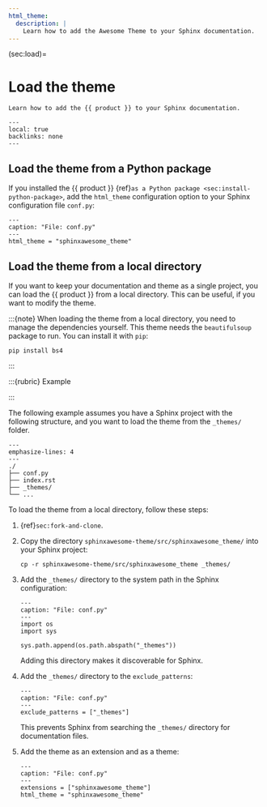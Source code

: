 ```yaml
---
html_theme:
  description: |
    Learn how to add the Awesome Theme to your Sphinx documentation.
---
```


(sec:load)=

# Load the theme

```{rst-class} lead
Learn how to add the {{ product }} to your Sphinx documentation.
```

```{contents} On this page
---
local: true
backlinks: none
---
```

## Load the theme from a Python package

If you installed the {{ product }} {ref}`as a Python package <sec:install-python-package>`,
add the `html_theme` configuration option to your Sphinx configuration file `conf.py`:

```{code-block} python
---
caption: "File: conf.py"
---
html_theme = "sphinxawesome_theme"
```

## Load the theme from a local directory

If you want to keep your documentation and theme as a single project,
you can load the {{ product }} from a local directory.
This can be useful, if you want to modify the theme.

:::{note}
When loading the theme from a local directory, you need to manage the dependencies
yourself. This theme needs the `beautifulsoup` package to run. You can install it with
`pip`:

```shell-session
pip install bs4
```

:::

:::{rubric} Example

:::

The following example assumes you have a Sphinx project with the following structure,
and you want to load the theme from the `_themes/` folder.

```{code-block} shell-session
---
emphasize-lines: 4
---
./
├── conf.py
├── index.rst
├── _themes/
└── ...
```

To load the theme from a local directory, follow these steps:

1. {ref}`sec:fork-and-clone`.

1. Copy the directory `sphinxawesome-theme/src/sphinxawesome_theme/` into your
   Sphinx project:

   ```shell-session
   cp -r sphinxawesome-theme/src/sphinxawesome_theme _themes/
   ```

1. Add the `_themes/` directory to the system path in the Sphinx configuration:

   ```{code-block} python
   ---
   caption: "File: conf.py"
   ---
   import os
   import sys

   sys.path.append(os.path.abspath("_themes"))
   ```

   Adding this directory makes it discoverable for Sphinx.

1. Add the `_themes/` directory to the `exclude_patterns`:

   ```{code-block} python
   ---
   caption: "File: conf.py"
   ---
   exclude_patterns = ["_themes"]
   ```

   This prevents Sphinx from searching the `_themes/` directory for documentation files.

1. Add the theme as an extension and as a theme:

   ```{code-block} python
   ---
   caption: "File: conf.py"
   ---
   extensions = ["sphinxawesome_theme"]
   html_theme = "sphinxawesome_theme"
   ```
